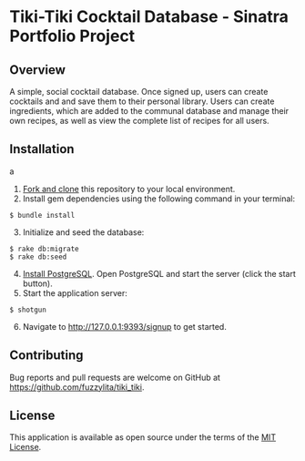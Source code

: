 # Tiki-Tiki Cocktail Database - Sinatra Portfolio Project

## Overview
A simple, social cocktail database. Once signed up, users can create cocktails and and save them to their personal library. Users can create ingredients, which are added to the communal database and manage their own recipes, as well as view the complete list of recipes for all users. 

## Installation
a
1. [Fork and clone](https://help.github.com/articles/cloning-a-repository/) this repository to your local environment.
2. Install gem dependencies using the following command in your terminal:
```
$ bundle install
```
3. Initialize and seed the database:
```
$ rake db:migrate
$ rake db:seed
```
4. [Install PostgreSQL](https://www.postgresql.org/download/). Open PostgreSQL and start the server (click the start button).
5. Start the application server:
```
$ shotgun
```
6. Navigate to http://127.0.0.1:9393/signup to get started.

## Contributing

Bug reports and pull requests are welcome on GitHub at https://github.com/fuzzylita/tiki_tiki. 

## License

This application is available as open source under the terms of the [MIT License](https://github.com/fuzzylita/tiki_tiki/blob/master/LICENSE).
